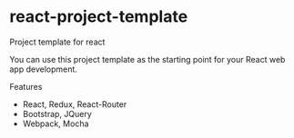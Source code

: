 # react-project-template
Project template for react

You can use this project template as the starting point for your React web app development.

Features

* React, Redux, React-Router
* Bootstrap, JQuery
* Webpack, Mocha

